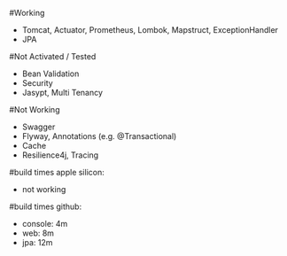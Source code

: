 #Working 
- Tomcat, Actuator, Prometheus, Lombok, Mapstruct, ExceptionHandler
- JPA

#Not Activated / Tested
- Bean Validation
- Security
- Jasypt, Multi Tenancy

#Not Working
- Swagger
- Flyway, Annotations (e.g. @Transactional)
- Cache
- Resilience4j, Tracing

#build times apple silicon:
- not working

#build times github:
- console: 4m
- web: 8m
- jpa: 12m
